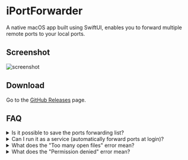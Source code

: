 # iPortForwarder

A native macOS app built using SwiftUI, enables you to forward multiple remote ports to your local ports.

## Screenshot

![screenshot](./docs/screenshot.avif)

## Download

Go to the [GitHub Releases](https://github.com/hronro/iPortForwarder/releases) page.

## FAQ

<details>
	<summary>Is it possible to save the ports forwarding list?</summary>
Yes. To save your current forwarding list, click on "File" in the menu bar and select "Save Current Forwarding List." Alternatively, you can press <kbd>⌘</kbd> + <kbd>S</kbd>. Choose a location to save the file.

To load a saved list, go to "File" in the menu bar and choose "Import Forwarding List." You can also use the shortcut <kbd>⌘</kbd> + <kbd>O</kbd>. Select the file that you previously saved.

![screenshot for saving and loading](./docs/save-and-load.avif)
</details>

<details>
	<summary>Can I run it as a service (automatically forward ports at login)?</summary>
Yes. To begin, save a forwarding list by pressing <kbd>⌘</kbd> + <kbd>S</kbd>. Next, open the settings window either from the menu bar or by pressing <kbd>⌘</kbd> + <kbd>,</kbd>. Check the "Launch at login" and "Load configurations at startup" checkboxes. Finally, add a previously saved configuration file (you can add multiple files, but ensure they do not conflict with each other).
</details>

<details>
	<summary>What does the "Too many open files" error mean?</summary>
By default, macOS allows a maximum of 256 files to be opened. This means you can forward up to 256 ports, or fewer if your system already has open files. To bypass this limitation, simply run `ulimit -n 2048` (or replace the number with your desired value) in your terminal.
</details>

<details>
	<summary>What does the "Permission denied" error mean?</summary>
This error usually happens when trying to forward a port to a local port below 1024. In macOS, binding a port less than 1024 to 127.0.0.1 needs root privileges, which iPortForwarder currently does not support. However, strangely enough, macOS doesn't require root privileges for binding ports less than 1024 to 0.0.0.0, so you can easily bypass this limitation by enabling the "Allow LAN" option.
</details>
